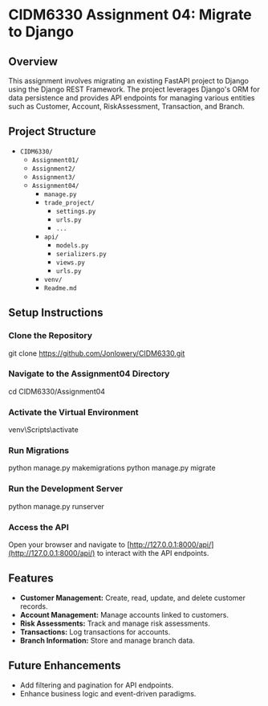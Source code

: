 # CIDM6330 Assignment 04: Migrate to Django

## Overview

This assignment involves migrating an existing FastAPI project to Django using the Django REST Framework. The project leverages Django's ORM for data persistence and provides API endpoints for managing various entities such as Customer, Account, RiskAssessment, Transaction, and Branch.

## Project Structure

- `CIDM6330/`
  - `Assignment01/`
  - `Assignment2/`
  - `Assignment3/`
  - `Assignment04/`
    - `manage.py`
    - `trade_project/`
      - `settings.py`
      - `urls.py`
      - `...`
    - `api/`
      - `models.py`
      - `serializers.py`
      - `views.py`
      - `urls.py`
    - `venv/`
    - `Readme.md`

## Setup Instructions

### Clone the Repository


git clone https://github.com/Jonlowery/CIDM6330.git


### Navigate to the Assignment04 Directory


cd CIDM6330/Assignment04


### Activate the Virtual Environment

  venv\Scripts\activate

### Run Migrations

python manage.py makemigrations
python manage.py migrate

### Run the Development Server

python manage.py runserver

### Access the API

Open your browser and navigate to [http://127.0.0.1:8000/api/](http://127.0.0.1:8000/api/) to interact with the API endpoints.

## Features

- **Customer Management:** Create, read, update, and delete customer records.
- **Account Management:** Manage accounts linked to customers.
- **Risk Assessments:** Track and manage risk assessments.
- **Transactions:** Log transactions for accounts.
- **Branch Information:** Store and manage branch data.

## Future Enhancements

- Add filtering and pagination for API endpoints.
- Enhance business logic and event-driven paradigms.

